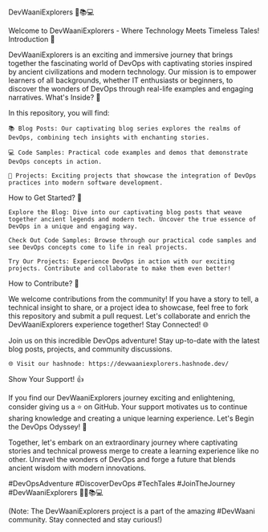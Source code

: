DevWaaniExplorers 🚀📚💻

Welcome to DevWaaniExplorers - Where Technology Meets Timeless Tales!
Introduction 🌟

DevWaaniExplorers is an exciting and immersive journey that brings together the fascinating world of DevOps with captivating stories inspired by ancient civilizations and modern technology. Our mission is to empower learners of all backgrounds, whether IT enthusiasts or beginners, to discover the wonders of DevOps through real-life examples and engaging narratives.
What's Inside? 📂

In this repository, you will find:

    📚 Blog Posts: Our captivating blog series explores the realms of DevOps, combining tech insights with enchanting stories.

    💻 Code Samples: Practical code examples and demos that demonstrate DevOps concepts in action.

    🚀 Projects: Exciting projects that showcase the integration of DevOps practices into modern software development.

How to Get Started? 🚀

    Explore the Blog: Dive into our captivating blog posts that weave together ancient legends and modern tech. Uncover the true essence of DevOps in a unique and engaging way.

    Check Out Code Samples: Browse through our practical code samples and see DevOps concepts come to life in real projects.

    Try Our Projects: Experience DevOps in action with our exciting projects. Contribute and collaborate to make them even better!

How to Contribute? 🤝

We welcome contributions from the community! If you have a story to tell, a technical insight to share, or a project idea to showcase, feel free to fork this repository and submit a pull request. Let's collaborate and enrich the DevWaaniExplorers experience together!
Stay Connected! 🌐

Join us on this incredible DevOps adventure! Stay up-to-date with the latest blog posts, projects, and community discussions.

    🌐 Visit our hashnode: https://devwaaniexplorers.hashnode.dev/

Show Your Support! 👍

If you find our DevWaaniExplorers journey exciting and enlightening, consider giving us a ⭐️ on GitHub. Your support motivates us to continue sharing knowledge and creating a unique learning experience.
Let's Begin the DevOps Odyssey! 🚀

Together, let's embark on an extraordinary journey where captivating stories and technical prowess merge to create a learning experience like no other. Unravel the wonders of DevOps and forge a future that blends ancient wisdom with modern innovations.

#DevOpsAdventure #DiscoverDevOps #TechTales #JoinTheJourney #DevWaaniExplorers 🚀🌟📚💻

(Note: The DevWaaniExplorers project is a part of the amazing #DevWaani community. Stay connected and stay curious!)
